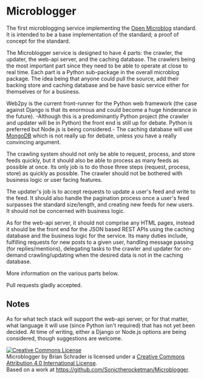 # Microblogger

The first microblogging service implementing the [Open Microblog][1] standard. It is intended to be a base implementation of the standard; a proof of concept for the standard.

[1]: https://github.com/Sonictherocketman/Open-Microblog

The Microblogger service is designed to have 4 parts: the crawler, the updater, the web-api server, and the caching database. The crawlers being the most important part since they need to be able to operate at close to real time. Each part is a Python sub-package in the overall microblog package. The idea being that anyone could pull the source, add their backing store and caching database and be have basic service either for themselves or for a business.

Web2py is the current front-runner for the Python web framework (the case against Django is that its enormous and could become a huge hinderance in the future). -Although this is a predominantly Python project (the crawler and updater will be in Python) the front end is still up for debate. Python is preferred but Node.js is being considered.- The caching database will use [MongoDB][2] which is not really up for debate, unless you have a really convincing argument.

[2]: http://www.mongodb.com

The crawling system should not only be able to request, process, and store feeds quickly, but it should also be able to process as many feeds as possible at once. Its only job is to do those three steps (request, process, store) as quickly as possible. The crawler should not be bothered with business logic or user facing features.

The updater's job is to accept requests to update a user's feed and write to the feed. It should also handle the pagination process once a user's feed surpasses the standard size/length, and creating new feeds for new users. It should not be concerned with business logic.

As for the web-api server, it should not comprise any HTML pages, instead it should be the front end for the JSON based REST APIs using the caching database and the business logic for the service. Its many duties include, fulfilling requests for new posts to a given user, handling message passing (for replies/mentions), delegating tasks to the crawler and updater for on-demand crawling/updating when the desired data is not in the caching database.

More information on the various parts below.

Pull requests gladly accepted.

## Notes

As for what tech stack will support the web-api server, or for that matter, what language it will use (since Python isn't required) that has not yet been decided. At time of writing, either a Django or Node.js options are being considered, though suggestions are welcome. 



<a rel="license" href="http://creativecommons.org/licenses/by/4.0/"><img alt="Creative Commons License" style="border-width:0" src="https://i.creativecommons.org/l/by/4.0/80x15.png" /></a><br /><span xmlns:dct="http://purl.org/dc/terms/" property="dct:title">Microblogger</span> by <span xmlns:cc="http://creativecommons.org/ns#" property="cc:attributionName">Brian Schrader</span> is licensed under a <a rel="license" href="http://creativecommons.org/licenses/by/4.0/">Creative Commons Attribution 4.0 International License</a>.<br />Based on a work at <a xmlns:dct="http://purl.org/dc/terms/" href="https://github.com/Sonictherocketman/Microblogger" rel="dct:source">https://github.com/Sonictherocketman/Microblogger</a>.